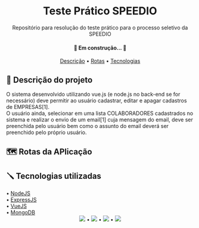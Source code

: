 <h1 align="center">Teste Prático SPEEDIO</h1>

<p align="center">Repositório para resolução do teste prático para o processo seletivo da SPEEDIO</p>

<h4 align="center"> 
	🚧 Em construção... 🚧
</h4>

<p align="center">
    <a href="#description">Descrição</a> •
    <a href="#routes">Rotas</a> •
    <a href="#stack">Tecnologias</a>
</p>

<div id="description">
    <h2> 🎯 Descrição do projeto</h2>
    <p>O sistema desenvolvido utilizando vue.js (e node.js no back-end se for necessário) deve permitir ao usuário cadastrar, editar e apagar cadastros de EMPRESAS[1]. <br>
    O usuário ainda, selecionar em uma lista COLABORADORES cadastrados no sistema e realizar o envio de um email[1] cuja mensagem do email, deve ser preenchida pelo usuário bem como o assunto do email deverá ser preenchido pelo próprio usuário.</p>
</div>

<div id="routes">
    <h2> 🗺️ Rotas da APlicação</h2>
</div>

<div id="stack">
    <h2> 🪛 Tecnologias utilizadas </h2>
   • <a href="https://nodejs.org/en/">NodeJS</a> <br>
   • <a href="https://expressjs.com/">ExpressJS</a> <br>
   • <a href="https://vuejs.org/">VueJS</a> <br>
   • <a href="https://www.mongodb.com/">MongoDB</a> <br>
</div>


<div id="badges" align="center">
    <img src="https://img.shields.io/github/license/leocristian/Teste_Pratico_SPEEDIO" /> • 
    <img src="https://img.shields.io/static/v1?label=node&message=v16.13.1&color=00d420&style=flat"/> • 
    <img src="https://img.shields.io/static/v1?label=npm&message=v8.1.2&color=blue&style=flat"/> • 
    <img src="https://img.shields.io/static/v1?label=vue&message=v4.5.15&color=00d420style=flat"/>
<!-- <img src="https://img.shields.io/static/v1?label=mongo&message=v8.1.2&color=blue&style=flat"/> -->
</div>
